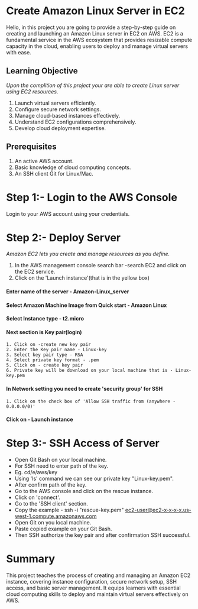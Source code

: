 # Create Amazon Linux Server in EC2 
Hello, in this project you are going to provide a step-by-step guide on creating and launching an Amazon Linux server in EC2 on AWS. EC2 is a fundamental service in the AWS ecosystem that provides resizable compute capacity in the cloud, enabling users to deploy and manage virtual servers with ease.
## Learning Objective
_Upon the complition of this project your are able to create Linux server using EC2 resources._
1. Launch virtual servers efficiently.
2. Configure secure network settings.
3. Manage cloud-based instances effectively.
4. Understand EC2 configurations comprehensively.
5. Develop cloud deployment expertise.
## Prerequisites
1. An active AWS account.
2. Basic knowledge of cloud computing concepts.
3. An SSH client Git for Linux/Mac.
# Step 1:- Login to the AWS Console
Login to your AWS account using your credentials.
# Step 2:- Deploy Server
_Amazon EC2 lets you create and manage resources as you define._ 
1. In the AWS management console search bar -search EC2 and click on the EC2 service.
2. Click on the 'Launch instance'(that is in the yellow box) 
#### Enter name of the server - Amazon-Linux_server
#### Select Amazon Machine Image from Quick start - Amazon Linux
#### Select Instance type - t2.micro
#### Next section is Key pair(login) 
    1. Click on -create new key pair
    2. Enter the Key pair name - Linux-key
    3. Select key pair type - RSA
    4. Select private key format - .pem
    5. Click on - create key pair
    6. Private key will be download on your local machine that is - Linux-key.pem
#### In Network setting you need to create 'security group' for SSH 
    1. Click on the check box of 'Allow SSH traffic from (anywhere - 0.0.0.0/0)'
#### Click on - Launch instance
# Step 3:- SSH Access of Server
- Open Git Bash on your local machine.
- For SSH need to enter path of the key.
- Eg. cd/e/aws/key 
- Using 'ls' command we can see our private key "Linux-key.pem". 
- After confirm path of the key.
- Go to the AWS console and click on the rescue instance.
- Click on 'connect'.
- Go to the 'SSH client' section.
- Copy the example - ssh -i "rescue-key.pem" ec2-user@ec2-x-x-x-x.us-west-1.compute.amazonaws.com
- Open Git on you local machine.
- Paste copied example on your Git Bash. 
- Then SSH authorize the key pair and after confirmation SSH successful.
# Summary
This project teaches the process of creating and managing an Amazon EC2 instance, covering instance configuration, secure network setup, SSH access, and basic server management. It equips learners with essential cloud computing skills to deploy and maintain virtual servers effectively on AWS.